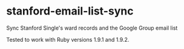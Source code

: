 stanford-email-list-sync
========================

Sync Stanford Single's ward records and the Google Group email list

Tested to work with Ruby versions 1.9.1 and 1.9.2.